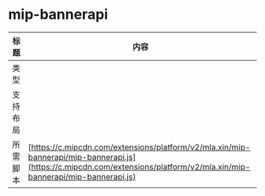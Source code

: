 # mip-bannerapi

标题|内容
----|----
类型|
支持布局|
所需脚本| [https://c.mipcdn.com/extensions/platform/v2/mla.xin/mip-bannerapi/mip-bannerapi.js](https://c.mipcdn.com/extensions/platform/v2/mla.xin/mip-bannerapi/mip-bannerapi.js)
